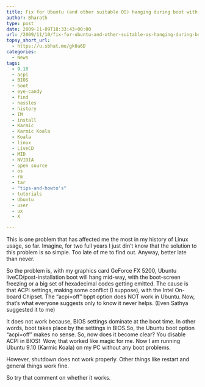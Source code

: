 ```yaml
---
title: Fix for Ubuntu (and other suitable OS) hanging during boot with nVidia GeForce FX 5200 (and other suitable cards)
author: Bharath
type: post
date: 2009-11-09T18:33:43+00:00
url: /2009/11/10/fix-for-ubuntu-and-other-suitable-os-hanging-during-boot-with-nvidia-geforce-fx-5200-and-other-suitable-cards/
topsy_short_url:
  - https://u.sbhat.me/gk0a6D
categories:
  - News
tags:
  - 9.10
  - acpi
  - BIOS
  - boot
  - eye-candy
  - find
  - hassles
  - history
  - IM
  - install
  - Karmic
  - Karmic Koala
  - Koala
  - linux
  - LiveCD
  - MID
  - NVIDIA
  - open source
  - os
  - rm
  - tar
  - "tips-and-howto's"
  - tutorials
  - Ubuntu
  - user
  - ux
  - X

---
```

This is one problem that has affected me the most in my history of Linux usage, so far. Imagine, for two full years I just din&#8217;t know that the solution to this problem is so simple. Too late of me to find out. Anyway, better late than never.

So the problem is, with my graphics card GeForce FX 5200, Ubuntu liveCD/post-installation boot will hang mid-way, with the boot-screen freezing or a big set of hexadecimal codes getting emitted. The cause is that ACPI settings, making some conflict (I suppose), with the Intel On-board Chipset. The &#8220;acpi=off&#8221; bppt option does NOT work in Ubuntu. Now, that&#8217;s what everyone suggests only to know it never helps. (Even Sathya suggested it to me)

It does not work because, BIOS settings dominate at the boot time. In other words, boot takes place by the settings in BIOS.So, the Ubuntu boot option &#8220;acpi=off&#8221; makes no sense. So, now does it become clear? You disable ACPI in BIOS!  Wow, that worked like magic for me. Now I am running Ubuntu 9.10 (Karmic Koala) on my PC without any boot problems.

However, shutdown does not work properly. Other things like restart and general things work fine.

So try that comment on whether it works.
